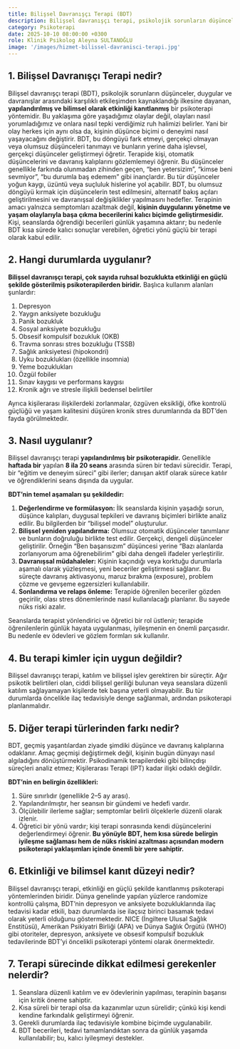 ```yaml
---
title: Bilişsel Davranışçı Terapi (BDT)
description: Bilişsel davranışçı terapi, psikolojik sorunların düşünceler, duygular ve davranışlar arasındaki karşılıklı etkileşimden kaynaklandığı ilkesine dayanan, <b>yapılandırılmış ve bilimsel olarak etkinliği kanıtlanmış</b> bir psikoterapi yöntemidir.
category: Psikoterapi
date: 2025-10-10 08:00:00 +0300
role: Klinik Psikolog Aleyna SULTANOĞLU
image: '/images/hizmet-bilissel-davranisci-terapi.jpg'
---
```


## 1. Bilişsel Davranışçı Terapi nedir?
Bilişsel davranışçı terapi (BDT), psikolojik sorunların düşünceler, duygular ve davranışlar arasındaki karşılıklı etkileşimden kaynaklandığı ilkesine dayanan, **yapılandırılmış ve bilimsel olarak etkinliği kanıtlanmış** bir psikoterapi yöntemidir.
Bu yaklaşıma göre yaşadığımız olaylar değil, olayları nasıl yorumladığımız ve onlara nasıl tepki verdiğimiz ruh halimizi belirler. Yani bir olay herkes için aynı olsa da, kişinin düşünce biçimi o deneyimi nasıl yaşayacağını değiştirir. BDT, bu döngüyü fark etmeyi, gerçekçi olmayan veya olumsuz düşünceleri tanımayı ve bunların yerine daha işlevsel, gerçekçi düşünceler geliştirmeyi öğretir.
Terapide kişi, otomatik düşüncelerini ve davranış kalıplarını gözlemlemeyi öğrenir. Bu düşünceler genellikle farkında olunmadan zihinden geçen, “ben yetersizim”, “kimse beni sevmiyor”, “bu durumla baş edemem” gibi inançlardır. Bu tür düşünceler yoğun kaygı, üzüntü veya suçluluk hislerine yol açabilir.
BDT, bu olumsuz döngüyü kırmak için düşüncelerin test edilmesini, alternatif bakış açıları geliştirilmesini ve davranışsal değişiklikler yapılmasını hedefler.
Terapinin amacı yalnızca semptomları azaltmak değil, **kişinin duygularını yönetme ve yaşam olaylarıyla başa çıkma becerilerini kalıcı biçimde geliştirmesidir.**
Kişi, seanslarda öğrendiği becerileri günlük yaşamına aktarır; bu nedenle BDT kısa sürede kalıcı sonuçlar verebilen, öğretici yönü güçlü bir terapi olarak kabul edilir.

## 2. Hangi durumlarda uygulanır?
**Bilişsel davranışçı terapi, çok sayıda ruhsal bozuklukta etkinliği en güçlü şekilde gösterilmiş psikoterapilerden biridir.** Başlıca kullanım alanları şunlardır:
1.	Depresyon
2.	Yaygın anksiyete bozukluğu
3.	Panik bozukluk
4.	Sosyal anksiyete bozukluğu
5.	Obsesif kompulsif bozukluk (OKB)
6.	Travma sonrası stres bozukluğu (TSSB)
7.	Sağlık anksiyetesi (hipokondri)
8.	Uyku bozuklukları (özellikle insomnia)
9.	Yeme bozuklukları
10.	Özgül fobiler
11.	Sınav kaygısı ve performans kaygısı
12.	Kronik ağrı ve stresle ilişkili bedensel belirtiler

Ayrıca kişilerarası ilişkilerdeki zorlanmalar, özgüven eksikliği, öfke kontrolü güçlüğü ve yaşam kalitesini düşüren kronik stres durumlarında da BDT’den fayda görülmektedir.

## 3. Nasıl uygulanır?
Bilişsel davranışçı terapi **yapılandırılmış bir psikoterapidir.**
Genellikle **haftada bir** yapılan **8 ila 20 seans** arasında süren bir tedavi sürecidir.
Terapi, bir “eğitim ve deneyim süreci” gibi ilerler; danışan aktif olarak sürece katılır ve öğrendiklerini seans dışında da uygular.

**BDT’nin temel aşamaları şu şekildedir:**
1.	**Değerlendirme ve formülasyon:**
İlk seanslarda kişinin yaşadığı sorun, düşünce kalıpları, duygusal tepkileri ve davranış biçimleri birlikte analiz edilir. Bu bilgilerden bir “bilişsel model” oluşturulur.
2.	**Bilişsel yeniden yapılandırma:**
Olumsuz otomatik düşünceler tanımlanır ve bunların doğruluğu birlikte test edilir. Gerçekçi, dengeli düşünceler geliştirilir.
Örneğin “Ben başarısızım” düşüncesi yerine “Bazı alanlarda zorlanıyorum ama öğrenebilirim” gibi daha dengeli ifadeler yerleştirilir.
3.	**Davranışsal müdahaleler:**
Kişinin kaçındığı veya korktuğu durumlarla aşamalı olarak yüzleşmesi, yeni beceriler geliştirmesi sağlanır. Bu süreçte davranış aktivasyonu, maruz bırakma (exposure), problem çözme ve gevşeme egzersizleri kullanılabilir.
4.	**Sonlandırma ve relaps önleme:**
Terapide öğrenilen beceriler gözden geçirilir, olası stres dönemlerinde nasıl kullanılacağı planlanır. Bu sayede nüks riski azalır.

Seanslarda terapist yönlendirici ve öğretici bir rol üstlenir; terapide öğrenilenlerin günlük hayata uygulanması, iyileşmenin en önemli parçasıdır. Bu nedenle ev ödevleri ve gözlem formları sık kullanılır.


## 4. Bu terapi kimler için uygun değildir?
Bilişsel davranışçı terapi, katılım ve bilişsel işlev gerektiren bir süreçtir.
Ağır psikotik belirtileri olan, ciddi bilişsel geriliği bulunan veya seanslara düzenli katılım sağlayamayan kişilerde tek başına yeterli olmayabilir.
Bu tür durumlarda öncelikle ilaç tedavisiyle denge sağlanmalı, ardından psikoterapi planlanmalıdır.

## 5. Diğer terapi türlerinden farkı nedir?
BDT, geçmiş yaşantılardan ziyade şimdiki düşünce ve davranış kalıplarına odaklanır.
Amaç geçmişi değiştirmek değil, kişinin bugün dünyayı nasıl algıladığını dönüştürmektir.
Psikodinamik terapilerdeki gibi bilinçdışı süreçleri analiz etmez; Kişilerarası Terapi (IPT) kadar ilişki odaklı değildir.

**BDT’nin en belirgin özellikleri:**
1. Süre sınırlıdır (genellikle 2–5 ay arası).
2. Yapılandırılmıştır, her seansın bir gündemi ve hedefi vardır.
3. Ölçülebilir ilerleme sağlar; semptomlar belirli ölçeklerle düzenli olarak izlenir.
4. Öğretici bir yönü vardır; kişi terapi sonrasında kendi düşüncelerini değerlendirmeyi öğrenir. **Bu yönüyle BDT, hem kısa sürede belirgin iyileşme sağlaması hem de nüks riskini azaltması açısından modern psikoterapi yaklaşımları içinde önemli bir yere sahiptir.**

## 6. Etkinliği ve bilimsel kanıt düzeyi nedir?
Bilişsel davranışçı terapi, etkinliği en güçlü şekilde kanıtlanmış psikoterapi yöntemlerinden biridir.
Dünya genelinde yapılan yüzlerce randomize kontrollü çalışma, BDT’nin depresyon ve anksiyete bozukluklarında ilaç tedavisi kadar etkili, bazı durumlarda ise ilaçsız birinci basamak tedavi olarak yeterli olduğunu göstermektedir.
NICE (İngiltere Ulusal Sağlık Enstitüsü), Amerikan Psikiyatri Birliği (APA) ve Dünya Sağlık Örgütü (WHO) gibi otoriteler, depresyon, anksiyete ve obsesif kompulsif bozukluk tedavilerinde BDT’yi öncelikli psikoterapi yöntemi olarak önermektedir.

## 7. Terapi sürecinde dikkat edilmesi gerekenler nelerdir?
1. Seanslara düzenli katılım ve ev ödevlerinin yapılması, terapinin başarısı için kritik öneme sahiptir.
2. Kısa süreli bir terapi olsa da kazanımlar uzun sürelidir; çünkü kişi kendi kendine farkındalık geliştirmeyi öğrenir.
3. Gerekli durumlarda ilaç tedavisiyle kombine biçimde uygulanabilir.
4. BDT becerileri, tedavi tamamlandıktan sonra da günlük yaşamda kullanılabilir; bu, kalıcı iyileşmeyi destekler.



